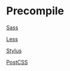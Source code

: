 # Precompile

[Sass](Sass/README.md)

[Less](Less/README.md)

[Stylus](Stylus/README.md)

[PostCSS](PostCSS/README.md)


